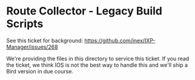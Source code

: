 # Route Collector - Legacy Build Scripts

See this ticket for background: https://github.com/inex/IXP-Manager/issues/268

We're providing the files in this directory to service this ticket. If you
read the ticket, we think IOS is not the best way to handle this and we'll
ship a Bird version in due course.
